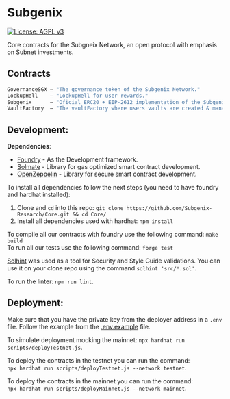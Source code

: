 # Subgenix

[![License: AGPL v3](https://img.shields.io/badge/License-AGPL%20v3-blue.svg)](https://www.gnu.org/licenses/agpl-3.0)

Core contracts for the Subgneix Network, an open protocol with emphasis on Subnet investments.

## Contracts

```ml
GovernanceSGX — "The governance token of the Subgenix Network."
LockupHell    — "LockupHell for user rewards."
Subgenix      — "Oficial ERC20 + EIP-2612 implementation of the Subgenix Network token."
VaultFactory  — "The vaultFactory where users vaults are created & managed."
```

## Development:

**Dependencies**:
- [Foundry](https://github.com/gakonst/foundry#installation) - As the Development framework.   
- [Solmate](https://github.com/Rari-Capital/solmate) - Library for gas optimized smart contract development.    
- [OpenZeppelin](https://github.com/OpenZeppelin/openzeppelin-contracts) - Library for secure smart contract development.    
      
To install all dependencies follow the next steps (you need to have foundry and hardhat installed):    
1. Clone and `cd` into this repo: `git clone https://github.com/Subgenix-Research/Core.git && cd Core/`   
2. Install all dependencies used with hardhat: `npm install`

To compile all our contracts with foundry use the following command: `make build`  
To run all our tests use the following command: `forge test`   

[Solhint](https://github.com/protofire/solhint) was used as a tool for Security 
and Style Guide validations. You can use it on your clone repo using the command 
`solhint 'src/*.sol'`.   
    
To run the linter: `npm run lint`.   


## Deployment:

Make sure that you have the private key from the deployer address in a `.env` file.
Follow the example from the [.env.example](.env.example) file.

To simulate deployment mocking the mainnet:
`npx hardhat run scripts/deployTestnet.js`.

To deploy the contracts in the testnet you can run the command:   
`npx hardhat run scripts/deployTestnet.js --network testnet`.

To deploy the contracts in the mainnet you can run the command:  
`npx hardhat run scripts/deployMainnet.js --network mainnet`.
